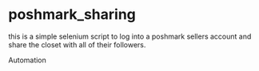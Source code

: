 # poshmark_sharing

this is a simple selenium script to log into a poshmark sellers account and share the closet with all of their followers.

Automation
